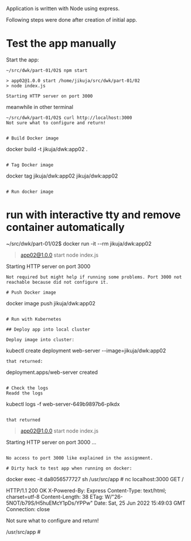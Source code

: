 Application is written with Node using express.

Following steps were done after creation of initial app.

# Test the app manually
Start the app:
```
~/src/dwk/part-01/02$ npm start

> app02@1.0.0 start /home/jikuja/src/dwk/part-01/02
> node index.js

Starting HTTP server on port 3000
```

meanwhile in other terminal
```
~/src/dwk/part-01/02$ curl http://localhost:3000
Not sure what to configure and return!


# Build Docker image
```
docker build -t jikuja/dwk:app02 .
```

# Tag Docker image
```
docker tag jikuja/dwk:app02 jikuja/dwk:app02
```

# Run docker image
```
# run with interactive tty and remove container automatically
~/src/dwk/part-01/02$ docker run -it --rm jikuja/dwk:app02

> app02@1.0.0 start
> node index.js

Starting HTTP server on port 3000
```
Not required but might help if running some problems. Port 3000 not reachable because did not configure it.

# Push Docker image
```
docker image push jikuja/dwk:app02
```

# Run with Kubernetes

## Deploy app into local cluster

Deploy image into cluster:
```
kubectl create deployment web-server --image=jikuja/dwk:app02
```
that returned:
```
deployment.apps/web-server created
```

# Check the logs
Readd the logs
```
kubectl logs -f web-server-649b9897b6-plkdx
```

that returned
```

> app02@1.0.0 start
> node index.js

Starting HTTP server on port 3000
...
```

No access to port 3000 like explained in the assignment.

# Dirty hack to test app when running on docker:
```
docker exec -it da8056577727 sh
/usr/src/app # nc localhost:3000
GET /

HTTP/1.1 200 OK
X-Powered-By: Express
Content-Type: text/html; charset=utf-8
Content-Length: 38
ETag: W/"26-5NOT/b79S/H5huEMcY1pDs/YPPw"
Date: Sat, 25 Jun 2022 15:49:03 GMT
Connection: close

Not sure what to configure and return!

/usr/src/app # 
```